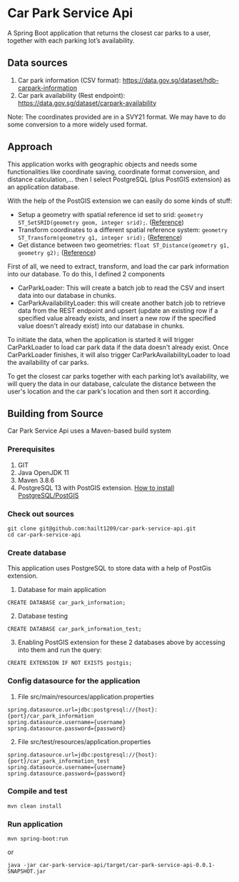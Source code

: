 # Car Park Service Api

A Spring Boot application that returns the closest car parks to a user, together with each parking lot’s availability.

## Data sources
1. Car park information (CSV format): https://data.gov.sg/dataset/hdb-carpark-information
2. Car park availability (Rest endpoint): https://data.gov.sg/dataset/carpark-availability

Note: The coordinates provided are in a SVY21 format. We may have to do some conversion to a more widely used format.

## Approach
This application works with geographic objects and needs some functionalities like coordinate saving, coordinate format conversion, and distance calculation,... then I select PostgreSQL (plus PostGIS extension) as an application database.

With the help of the PostGIS extension we can easily do some kinds of stuff:
* Setup a geometry with spatial reference id set to srid: `geometry ST_SetSRID(geometry geom, integer srid);`. ([Reference](https://postgis.net/docs/ST_SetSRID.html))
* Transform coordinates to a different spatial reference system: `geometry ST_Transform(geometry g1, integer srid);` ([Reference](https://postgis.net/docs/ST_Transform.html))
* Get distance between two geometries: `float ST_Distance(geometry g1, geometry g2);` ([Reference](https://postgis.net/docs/ST_Distance.html))

First of all, we need to extract, transform, and load the car park information into our database. To do this, I defined 2 components
- CarParkLoader: This will create a batch job to read the CSV and insert data into our database in chunks.
- CarParkAvailabilityLoader: this will create another batch job to retrieve data from the REST endpoint and upsert (update an existing row if a specified value already exists, and insert a new row if the specified value doesn't already exist) into our database in chunks. 

To initiate the data, when the application is started it will trigger CarParkLoader to load car park data if the data doesn't already exist. Once CarParkLoader finishes, it will also trigger CarParkAvailabilityLoader to load the availability of car parks.

To get the closest car parks together with each parking lot’s availability, we will query the data in our database, calculate the distance between the user's location and the car park's location and then sort it according.

## Building from Source
Car Park Service Api uses a Maven-based build system

### Prerequisites
1. GIT
1. Java OpenJDK 11
1. Maven 3.8.6
1. PostgreSQL 13 with PostGIS extension. [How to install PostgreSQL/PostGIS](https://postgis.net/workshops/postgis-intro/installation.html)

### Check out sources
```
git clone git@github.com:hailt1209/car-park-service-api.git
cd car-park-service-api
```

### Create database
This application uses PostgreSQL to store data with a help of PostGis extension.
1. Database for main application
```
CREATE DATABASE car_park_information;
```
2. Database testing
```
CREATE DATABASE car_park_information_test;
```
3. Enabling PostGIS extension for these 2 databases above by accessing into them and run the query:
```
CREATE EXTENSION IF NOT EXISTS postgis;
```
### Config datasource for the application
1. File src/main/resources/application.properties
```
spring.datasource.url=jdbc:postgresql://{host}:{port}/car_park_information
spring.datasource.username={username}
spring.datasource.password={password}
```
2. File src/test/resources/application.properties
```
spring.datasource.url=jdbc:postgresql://{host}:{port}/car_park_information_test
spring.datasource.username={username}
spring.datasource.password={password}
```

### Compile and test
```
mvn clean install
```

### Run application
```
mvn spring-boot:run
```
or 
```
java -jar car-park-service-api/target/car-park-service-api-0.0.1-SNAPSHOT.jar
```

